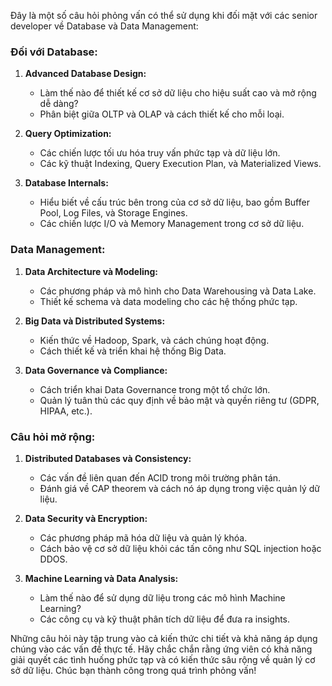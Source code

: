 Đây là một số câu hỏi phỏng vấn có thể sử dụng khi đối mặt với các senior developer về Database và Data Management:

### Đối với Database:

1. **Advanced Database Design:**

   - Làm thế nào để thiết kế cơ sở dữ liệu cho hiệu suất cao và mở rộng dễ dàng?
   - Phân biệt giữa OLTP và OLAP và cách thiết kế cho mỗi loại.

2. **Query Optimization:**

   - Các chiến lược tối ưu hóa truy vấn phức tạp và dữ liệu lớn.
   - Các kỹ thuật Indexing, Query Execution Plan, và Materialized Views.

3. **Database Internals:**
   - Hiểu biết về cấu trúc bên trong của cơ sở dữ liệu, bao gồm Buffer Pool, Log Files, và Storage Engines.
   - Các chiến lược I/O và Memory Management trong cơ sở dữ liệu.

### Data Management:

1. **Data Architecture và Modeling:**

   - Các phương pháp và mô hình cho Data Warehousing và Data Lake.
   - Thiết kế schema và data modeling cho các hệ thống phức tạp.

2. **Big Data và Distributed Systems:**

   - Kiến thức về Hadoop, Spark, và cách chúng hoạt động.
   - Cách thiết kế và triển khai hệ thống Big Data.

3. **Data Governance và Compliance:**
   - Cách triển khai Data Governance trong một tổ chức lớn.
   - Quản lý tuân thủ các quy định về bảo mật và quyền riêng tư (GDPR, HIPAA, etc.).

### Câu hỏi mở rộng:

1. **Distributed Databases và Consistency:**

   - Các vấn đề liên quan đến ACID trong môi trường phân tán.
   - Đánh giá về CAP theorem và cách nó áp dụng trong việc quản lý dữ liệu.

2. **Data Security và Encryption:**

   - Các phương pháp mã hóa dữ liệu và quản lý khóa.
   - Cách bảo vệ cơ sở dữ liệu khỏi các tấn công như SQL injection hoặc DDOS.

3. **Machine Learning và Data Analysis:**
   - Làm thế nào để sử dụng dữ liệu trong các mô hình Machine Learning?
   - Các công cụ và kỹ thuật phân tích dữ liệu để đưa ra insights.

Những câu hỏi này tập trung vào cả kiến thức chi tiết và khả năng áp dụng chúng vào các vấn đề thực tế. Hãy chắc chắn rằng ứng viên có khả năng giải quyết các tình huống phức tạp và có kiến thức sâu rộng về quản lý cơ sở dữ liệu. Chúc bạn thành công trong quá trình phỏng vấn!
